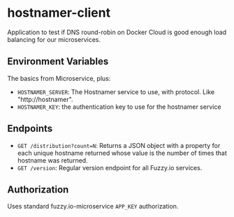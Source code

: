 # hostnamer-client

Application to test if DNS round-robin on Docker Cloud is good enough
load balancing for our microservices.

## Environment Variables

The basics from Microservice, plus:

* `HOSTNAMER_SERVER`: The Hostnamer service to use, with protocol. Like
  "http://hostnamer".
* `HOSTNAMER_KEY`: the authentication key to use for the hostnamer service

## Endpoints

* `GET /distribution?count=N`: Returns a JSON object with a property for each
  unique hostname returned whose value is the number of times that hostname
  was returned.
* `GET /version`: Regular version endpoint for all Fuzzy.io services.

## Authorization

Uses standard fuzzy.io-microservice `APP_KEY` authorization.
